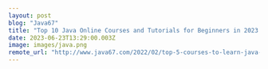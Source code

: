 ```yaml
---
layout: post
blog: "Java67"
title: "Top 10 Java Online Courses and Tutorials for Beginners in 2023 [UPDATED]"
date: 2023-06-23T13:29:00.003Z
image: images/java.png
remote_url: "http://www.java67.com/2022/02/top-5-courses-to-learn-java-online-for.html"
---
```


